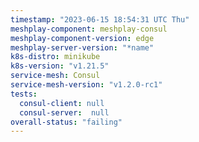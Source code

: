 ```yaml
---
timestamp: "2023-06-15 18:54:31 UTC Thu"
meshplay-component: meshplay-consul
meshplay-component-version: edge
meshplay-server-version: "*name"
k8s-distro: minikube
k8s-version: "v1.21.5"
service-mesh: Consul
service-mesh-version: "v1.2.0-rc1"
tests:
  consul-client: null
  consul-server:  null
overall-status: "failing"
---
```

